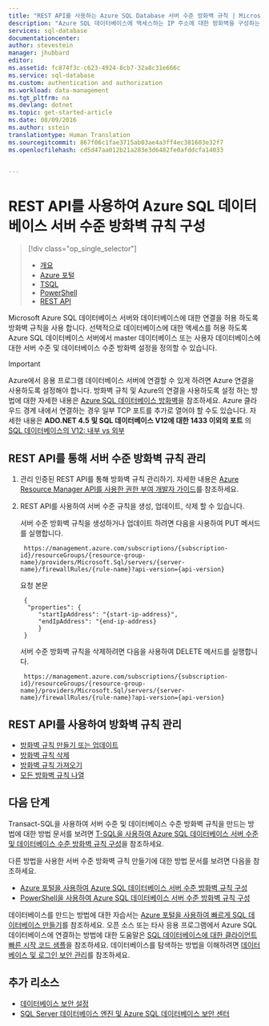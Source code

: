 ```yaml
---
title: "REST API를 사용하는 Azure SQL Database 서버 수준 방화벽 규칙 | Microsoft Docs"
description: "Azure SQL 데이터베이스에 액세스하는 IP 주소에 대한 방화벽을 구성하는 방법을 알아봅니다."
services: sql-database
documentationcenter: 
author: stevestein
manager: jhubbard
editor: 
ms.assetid: fc874f3c-c623-4924-8cb7-32a8c31e666c
ms.service: sql-database
ms.custom: authentication and authorization
ms.workload: data-management
ms.tgt_pltfrm: na
ms.devlang: dotnet
ms.topic: get-started-article
ms.date: 08/09/2016
ms.author: sstein
translationtype: Human Translation
ms.sourcegitcommit: 867f06c1fae3715ab03ae4a3ff4ec381603e32f7
ms.openlocfilehash: cd5d47aa012b21a283e3d6482fe0afddcfa14033


---
```

# <a name="configure-azure-sql-database-server-level-firewall-rules-using-the-rest-api"></a>REST API를 사용하여 Azure SQL 데이터베이스 서버 수준 방화벽 규칙 구성
> [!div class="op_single_selector"]
> * [개요](sql-database-firewall-configure.md)
> * [Azure 포털](sql-database-configure-firewall-settings.md)
> * [TSQL](sql-database-configure-firewall-settings-tsql.md)
> * [PowerShell](sql-database-configure-firewall-settings-powershell.md)
> * [REST API](sql-database-configure-firewall-settings-rest.md)
> 
> 

Microsoft Azure SQL 데이터베이스 서버와 데이터베이스에 대한 연결을 허용 하도록 방화벽 규칙을 사용 합니다. 선택적으로 데이터베이스에 대한 액세스를 허용 하도록 Azure SQL 데이터베이스 서버에서 master 데이터베이스 또는 사용자 데이터베이스에 대한 서버 수준 및 데이터베이스 수준 방화벽 설정을 정의할 수 있습니다.

> [!IMPORTANT]
> Azure에서 응용 프로그램 데이터베이스 서버에 연결할 수 있게 하려면 Azure 연결을 사용하도록 설정해야 합니다. 방화벽 규칙 및 Azure의 연결을 사용하도록 설정 하는 방법에 대한 자세한 내용은 [Azure SQL 데이터베이스 방화벽](sql-database-firewall-configure.md)을 참조하세요. Azure 클라우드 경계 내에서 연결하는 경우 일부 TCP 포트를 추가로 열어야 할 수도 있습니다. 자세한 내용은 **ADO.NET 4.5 및 SQL 데이터베이스 V12에 대한 1433 이외의 포트** 의 [SQL 데이터베이스의 V12: 내부 vs 외부](sql-database-develop-direct-route-ports-adonet-v12.md)
> 
> 

## <a name="manage-server-level-firewall-rules-through-rest-api"></a>REST API를 통해 서버 수준 방화벽 규칙 관리
1. 관리 인증된 REST API를 통해 방화벽 규칙 관리하기. 자세한 내용은 [Azure Resource Manager API를 사용한 권한 부여 개발자 가이드](../resource-manager-api-authentication.md)를 참조하세요.
2. REST API를 사용하여 서버 수준 규칙을 생성, 업데이트, 삭제 할 수 있습니다.
   
    서버 수준 방화벽 규칙을 생성하거나 업데이트 하려면 다음을 사용하여 PUT 메서드를 실행합니다.
   
        https://management.azure.com/subscriptions/{subscription-id}/resourceGroups/{resource-group-name}/providers/Microsoft.Sql/servers/{server-name}/firewallRules/{rule-name}?api-version={api-version}
   
    요청 본문
   
        {
         "properties": { 
            "startIpAddress": "{start-ip-address}", 
            "endIpAddress": "{end-ip-address}
            }
        } 

    서버 수준 방화벽 규칙을 삭제하려면 다음을 사용하여 DELETE 메서드를 실행합니다.

        https://management.azure.com/subscriptions/{subscription-id}/resourceGroups/{resource-group-name}/providers/Microsoft.Sql/servers/{server-name}/firewallRules/{rule-name}?api-version={api-version}


## <a name="manage-firewall-rules-using-the-rest-api"></a>REST API를 사용하여 방화벽 규칙 관리
* [방화벽 규칙 만들기 또는 업데이트](https://msdn.microsoft.com/library/azure/mt445501.aspx)
* [방화벽 규칙 삭제](https://msdn.microsoft.com/library/azure/mt445502.aspx)
* [방화벽 규칙 가져오기](https://msdn.microsoft.com/library/azure/mt445503.aspx)
* [모든 방화벽 규칙 나열](https://msdn.microsoft.com/library/azure/mt604478.aspx)

## <a name="next-steps"></a>다음 단계
Transact-SQL을 사용하여 서버 수준 및 데이터베이스 수준 방화벽 규칙을 만드는 방법에 대한 방법 문서를 보려면 [T-SQL을 사용하여 Azure SQL 데이터베이스 서버 수준 및 데이터베이스 수준 방화벽 규칙 구성](sql-database-configure-firewall-settings-tsql.md)을 참조하세요. 

다른 방법을 사용한 서버 수준 방화벽 규칙 만들기에 대한 방법 문서를 보려면 다음을 참조하세요. 

* [Azure 포털을 사용하여 Azure SQL 데이터베이스 서버 수준 방화벽 규칙 구성](sql-database-configure-firewall-settings.md)
* [PowerShell을 사용하여 Azure SQL 데이터베이스 서버 수준 방화벽 규칙 구성](sql-database-configure-firewall-settings-powershell.md)

데이터베이스를 만드는 방법에 대한 자습서는 [Azure 포털을 사용하여 빠르게 SQL 데이터베이스 만들기](sql-database-get-started.md)를 참조하세요.
오픈 소스 또는 타사 응용 프로그램에서 Azure SQL 데이터베이스에 연결하는 방법에 대한 도움말은 [SQL 데이터베이스에 대한 클라이언트 빠른 시작 코드 샘플](https://msdn.microsoft.com/library/azure/ee336282.aspx)을 참조하세요.
데이터베이스를 탐색하는 방법을 이해하려면 [데이터베이스 및 로그인 보안 관리](https://msdn.microsoft.com/library/azure/ee336235.aspx)를 참조하세요.

## <a name="additional-resources"></a>추가 리소스
* [데이터베이스 보안 설정](sql-database-security.md)
* [SQL Server 데이터베이스 엔진 및 Azure SQL 데이터베이스 보안 센터](https://msdn.microsoft.com/library/bb510589)

<!--Image references-->
[1]: ./media/sql-database-configure-firewall-settings/AzurePortalBrowseForFirewall.png
[2]: ./media/sql-database-configure-firewall-settings/AzurePortalFirewallSettings.png
<!--anchors-->





<!--HONumber=Dec16_HO2-->


